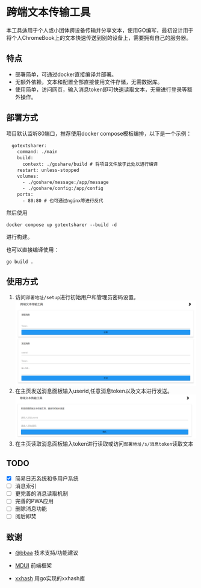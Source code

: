 # 跨端文本传输工具
本工具适用于个人或小团体跨设备传输并分享文本，使用GO编写，最初设计用于将个人ChromeBook上的文本快速传送到别的设备上，需要拥有自己的服务器。
## 特点
* 部署简单，可通过docker直接编译并部署。
* 无额外依赖，文本和配置全部直接使用文件存储，无需数据库。
* 使用简单，访问网页，输入消息token即可快速读取文本，无需进行登录等额外操作。

## 部署方式
项目默认监听80端口，推荐使用docker compose模板编排，以下是一个示例：
```
  gotextsharer:
    command: ./main
    build:
      context: ./goshare/build # 将项目文件放于此处以进行编译
    restart: unless-stopped
    volumes:
      - ./goshare/message:/app/message
      - ./goshare/config:/app/config
    ports:
      - 80:80 # 也可通过nginx等进行反代
```
然后使用
```
docker compose up gotextsharer --build -d
```
进行构建。

也可以直接编译使用：
```
go build .
```
## 使用方式
1. 访问```部署地址/setup```进行初始用户和管理员密码设置。
![安装界面](imgs/install.png)
2. 在主页发送消息面板输入userid,任意消息token以及文本进行发送。
![主界面](imgs/main.png)
3. 在主页读取消息面板输入token进行读取或访问```部署地址/s/消息token```读取文本

## TODO
- [x] 简易日志系统和多用户系统
- [ ] 消息索引
- [ ] 更完善的消息读取机制
- [ ] 完善的PWA应用
- [ ] 删除消息功能
- [ ] 阅后即焚
## 致谢
- [@bbaa](https://github.com/bbaa-bbaa) 技术支持/功能建议

- [MDUI](https://github.com/zdhxiong/mdui) 前端框架
- [xxhash](https://github.com/cespare/xxhash/) 用go实现的xxhash库

